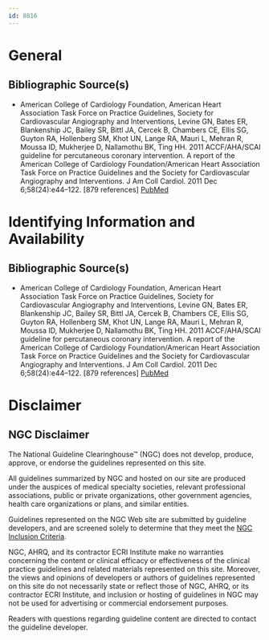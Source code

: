 ```yaml
---
id: 8816
---
```


# General

## Bibliographic Source(s)

- American College of Cardiology Foundation, American Heart Association Task Force on Practice Guidelines, Society for Cardiovascular Angiography and Interventions, Levine GN, Bates ER, Blankenship JC, Bailey SR, Bittl JA, Cercek B, Chambers CE, Ellis SG, Guyton RA, Hollenberg SM, Khot UN, Lange RA, Mauri L, Mehran R, Moussa ID, Mukherjee D, Nallamothu BK, Ting HH. 2011 ACCF/AHA/SCAI guideline for percutaneous coronary intervention. A report of the American College of Cardiology Foundation/American Heart Association Task Force on Practice Guidelines and the Society for Cardiovascular Angiography and Interventions. J Am Coll Cardiol. 2011 Dec 6;58(24):e44–122. [879 references] [ PubMed ](http://www.ncbi.nlm.nih.gov/entrez/query.fcgi?cmd=Retrieve&db=pubmed&dopt=Abstract&list_uids=22070834)

# Identifying Information and Availability

## Bibliographic Source(s)

- American College of Cardiology Foundation, American Heart Association Task Force on Practice Guidelines, Society for Cardiovascular Angiography and Interventions, Levine GN, Bates ER, Blankenship JC, Bailey SR, Bittl JA, Cercek B, Chambers CE, Ellis SG, Guyton RA, Hollenberg SM, Khot UN, Lange RA, Mauri L, Mehran R, Moussa ID, Mukherjee D, Nallamothu BK, Ting HH. 2011 ACCF/AHA/SCAI guideline for percutaneous coronary intervention. A report of the American College of Cardiology Foundation/American Heart Association Task Force on Practice Guidelines and the Society for Cardiovascular Angiography and Interventions. J Am Coll Cardiol. 2011 Dec 6;58(24):e44–122. [879 references] [ PubMed ](http://www.ncbi.nlm.nih.gov/entrez/query.fcgi?cmd=Retrieve&db=pubmed&dopt=Abstract&list_uids=22070834)

# Disclaimer

## NGC Disclaimer

The National Guideline Clearinghouse™ (NGC) does not develop, produce, approve, or endorse the guidelines represented on this site.

All guidelines summarized by NGC and hosted on our site are produced under the auspices of medical specialty societies, relevant professional associations, public or private organizations, other government agencies, health care organizations or plans, and similar entities.

Guidelines represented on the NGC Web site are submitted by guideline developers, and are screened solely to determine that they meet the [NGC Inclusion Criteria](/help-and-about/summaries/inclusion-criteria).

NGC, AHRQ, and its contractor ECRI Institute make no warranties concerning the content or clinical efficacy or effectiveness of the clinical practice guidelines and related materials represented on this site. Moreover, the views and opinions of developers or authors of guidelines represented on this site do not necessarily state or reflect those of NGC, AHRQ, or its contractor ECRI Institute, and inclusion or hosting of guidelines in NGC may not be used for advertising or commercial endorsement purposes.

Readers with questions regarding guideline content are directed to contact the guideline developer.


